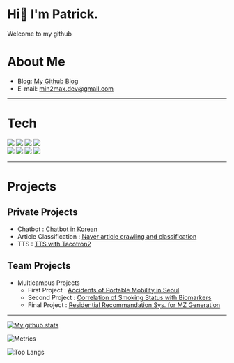 # Hi👋 I'm Patrick.
Welcome to my github

# About Me
- Blog: [My Github Blog](https://roomylot60.github.io.)
- E-mail: min2max.dev@gmail.com

---

# Tech
<img src="https://img.shields.io/badge/Python-3766AB?style=flat-square&logo=Python&logoColor=white"/></a>
<img src="https://img.shields.io/badge/C-A8B9CC?style=flat-square&logo=C&logoColor=white"/></a>
<img src="https://img.shields.io/badge/Pandas-150458?style=flat-square&logo=Pandas&logoColor=white"/></a>
<img src="https://img.shields.io/badge/Numpy-013243?style=flat-square&logo=Numpy&logoColor=white"/></a>  
<img src="https://img.shields.io/badge/Selenium-43b02a?style=flat-square&logo=Selenium&logoColor=white"/></a>
<img src="https://img.shields.io/badge/scikit learn-f7931e?style=flat-square&logo=scikit-learn&logoColor=white"/></a> 
<img src="https://img.shields.io/badge/-Java-yellowgreen"/></a> 
<img src="https://img.shields.io/badge/-SQL-blue"/></a> 

---
# Projects
## Private Projects
- Chatbot : [Chatbot in Korean](https://github.com/roomylot60/ChatBOT)
- Article Classification : [Naver article crawling and classification](https://github.com/roomylot60/Article_Classification)
- TTS : [TTS with Tacotron2](https://github.com/roomylot60/TTS)

## Team Projects
- Multicampus Projects
  - First Project : [Accidents of Portable Mobility in Seoul](https://github.com/roomylot60/Portable_Mobility_Accidents)
  - Second Project : [Correlation of Smoking Status with Biomarkers](https://github.com/roomylot60/Biomarkers_of_Smoking)
  - Final Project : [Residential Recommandation Sys. for MZ Generation](https://github.com/roomylot60/Recmd_RA_MZ.gen)

---

[![My github stats](https://github-readme-stats.vercel.app/api?username=roomylot60&show_icons=true&theme=dark)](https://github.com/anuraghazra/github-readme-stats&theme=dark)

![Metrics](/github-metrics-roomylot60.svg)

![Top Langs](https://github-readme-stats.vercel.app/api/top-langs/?username=roomylot60&layout=compact&theme=tokyonight)
